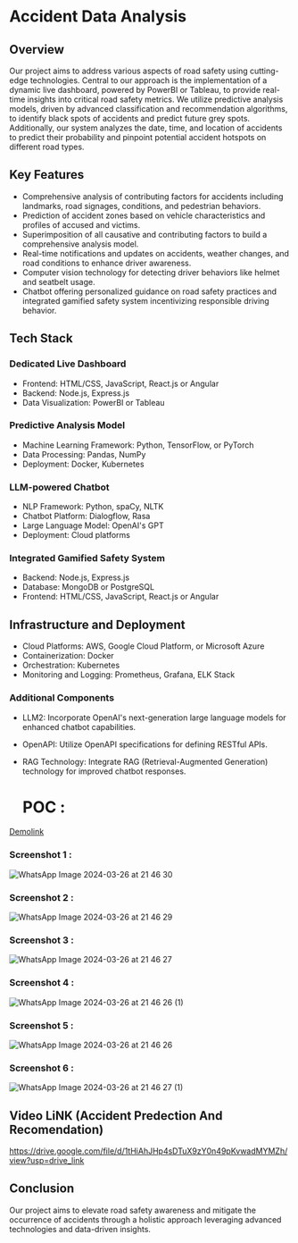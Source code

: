 # Accident Data Analysis

## Overview

Our project aims to address various aspects of road safety using cutting-edge technologies. Central to our approach is the implementation of a dynamic live dashboard, powered by PowerBI or Tableau, to provide real-time insights into critical road safety metrics. We utilize predictive analysis models, driven by advanced classification and recommendation algorithms, to identify black spots of accidents and predict future grey spots. Additionally, our system analyzes the date, time, and location of accidents to predict their probability and pinpoint potential accident hotspots on different road types.

## Key Features

- Comprehensive analysis of contributing factors for accidents including landmarks, road signages, conditions, and pedestrian behaviors.
- Prediction of accident zones based on vehicle characteristics and profiles of accused and victims.
- Superimposition of all causative and contributing factors to build a comprehensive analysis model.
- Real-time notifications and updates on accidents, weather changes, and road conditions to enhance driver awareness.
- Computer vision technology for detecting driver behaviors like helmet and seatbelt usage.
- Chatbot offering personalized guidance on road safety practices and integrated gamified safety system incentivizing responsible driving behavior.

## Tech Stack

### Dedicated Live Dashboard

- Frontend: HTML/CSS, JavaScript, React.js or Angular
- Backend: Node.js, Express.js
- Data Visualization: PowerBI or Tableau

### Predictive Analysis Model

- Machine Learning Framework: Python, TensorFlow, or PyTorch
- Data Processing: Pandas, NumPy
- Deployment: Docker, Kubernetes


### LLM-powered Chatbot

- NLP Framework: Python, spaCy, NLTK
- Chatbot Platform: Dialogflow, Rasa
- Large Language Model: OpenAI's GPT
- Deployment: Cloud platforms

### Integrated Gamified Safety System

- Backend: Node.js, Express.js
- Database: MongoDB or PostgreSQL
- Frontend: HTML/CSS, JavaScript, React.js or Angular

## Infrastructure and Deployment

- Cloud Platforms: AWS, Google Cloud Platform, or Microsoft Azure
- Containerization: Docker
- Orchestration: Kubernetes
- Monitoring and Logging: Prometheus, Grafana, ELK Stack

### Additional Components

- LLM2: Incorporate OpenAI's next-generation large language models for enhanced chatbot capabilities.
- OpenAPI: Utilize OpenAPI specifications for defining RESTful APIs.
- RAG Technology: Integrate RAG (Retrieval-Augmented Generation) technology for improved chatbot responses.

  # POC :

[Demolink](https://app.powerbi.com/reportEmbed?reportId=43f2ead9-7854-4e76-9502-7cafff71a581&autoAuth=true&ctid=a3848dc7-6487-49c7-9ae0-a4324d34aefe)
### Screenshot 1 :

![WhatsApp Image 2024-03-26 at 21 46 30](https://github.com/Prureddy/Accident_Data_Analysis/assets/99805816/0e8cf835-fd0c-4ef6-92d2-7984f03f8d01)

### Screenshot 2 :

![WhatsApp Image 2024-03-26 at 21 46 29](https://github.com/Prureddy/Accident_Data_Analysis/assets/99805816/4a334f6e-719e-4a43-9e13-122610fa576a)

### Screenshot 3 :

![WhatsApp Image 2024-03-26 at 21 46 27](https://github.com/Prureddy/Accident_Data_Analysis/assets/99805816/de901804-8c1c-4d90-902c-8ab9cc51ac52)

### Screenshot 4 : 

![WhatsApp Image 2024-03-26 at 21 46 26 (1)](https://github.com/Prureddy/Accident_Data_Analysis/assets/99805816/ded18b20-7bc1-4ce4-84de-7d66c0fb4e8f)

### Screenshot 5 :

![WhatsApp Image 2024-03-26 at 21 46 26](https://github.com/Prureddy/Accident_Data_Analysis/assets/99805816/fcac0bd2-f492-47c3-b3cb-169981e3cbf5)

### Screenshot 6 :

![WhatsApp Image 2024-03-26 at 21 46 27 (1)](https://github.com/Prureddy/Accident_Data_Analysis/assets/99805816/d3c18356-54cb-4a9a-b420-7091fea33f59)



## Video LiNK (Accident Predection And Recomendation)
https://drive.google.com/file/d/1tHiAhJHp4sDTuX9zY0n49pKvwadMYMZh/view?usp=drive_link



  

## Conclusion

Our project aims to elevate road safety awareness and mitigate the occurrence of accidents through a holistic approach leveraging advanced technologies and data-driven insights.
